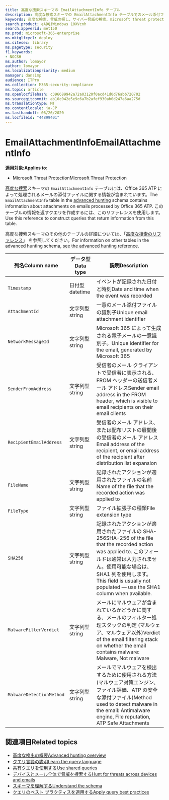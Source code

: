 ```yaml
---
title: 高度な捜索スキーマの EmailAttachmentInfo テーブル
description: 高度な捜索スキーマの EmailAttachmentInfo テーブルでのメール添付ファイルの情報について学習する
keywords: 高度な検索、脅威の探し、サイバー脅威の検索、microsoft threat protection、microsoft 365、mtp、m365、search、query、テレメトリ、スキーマ参照、kusto、table、column、data type、description、EmailAttachmentInfo、network message id、sender、recipient、attachment id、attachment name、マルウェア verdict
search.product: eADQiWindows 10XVcnh
search.appverid: met150
ms.prod: microsoft-365-enterprise
ms.mktglfcycl: deploy
ms.sitesec: library
ms.pagetype: security
f1.keywords:
- NOCSH
ms.author: lomayor
author: lomayor
ms.localizationpriority: medium
manager: dansimp
audience: ITPro
ms.collection: M365-security-compliance
ms.topic: article
ms.openlocfilehash: c396689942a72a03120f0acd41d0d76abb720702
ms.sourcegitcommit: ab10c042e5e9c6a7b2afef930ab0d247a6aa275d
ms.translationtype: MT
ms.contentlocale: ja-JP
ms.lasthandoff: 06/26/2020
ms.locfileid: "44899401"
---
```

# <a name="emailattachmentinfo"></a><span data-ttu-id="dc88b-104">EmailAttachmentInfo</span><span class="sxs-lookup"><span data-stu-id="dc88b-104">EmailAttachmentInfo</span></span>

<span data-ttu-id="dc88b-105">**適用対象:**</span><span class="sxs-lookup"><span data-stu-id="dc88b-105">**Applies to:**</span></span>
- <span data-ttu-id="dc88b-106">Microsoft Threat Protection</span><span class="sxs-lookup"><span data-stu-id="dc88b-106">Microsoft Threat Protection</span></span>



<span data-ttu-id="dc88b-107">[高度な捜索](advanced-hunting-overview.md)スキーマの `EmailAttachmentInfo` テーブルには、Office 365 ATP によって処理されるメールの添付ファイルに関する情報が含まれています。</span><span class="sxs-lookup"><span data-stu-id="dc88b-107">The `EmailAttachmentInfo` table in the [advanced hunting](advanced-hunting-overview.md) schema contains information about attachments on emails processed by Office 365 ATP.</span></span> <span data-ttu-id="dc88b-108">このテーブルの情報を返すクエリを作成するには、このリファレンスを使用します。</span><span class="sxs-lookup"><span data-stu-id="dc88b-108">Use this reference to construct queries that return information from this table.</span></span>

<span data-ttu-id="dc88b-109">高度な捜索スキーマのその他のテーブルの詳細については、「[高度な捜索のリファレンス](advanced-hunting-schema-tables.md)」 を参照してください。</span><span class="sxs-lookup"><span data-stu-id="dc88b-109">For information on other tables in the advanced hunting schema, [see the advanced hunting reference](advanced-hunting-schema-tables.md).</span></span>

| <span data-ttu-id="dc88b-110">列名</span><span class="sxs-lookup"><span data-stu-id="dc88b-110">Column name</span></span> | <span data-ttu-id="dc88b-111">データ型</span><span class="sxs-lookup"><span data-stu-id="dc88b-111">Data type</span></span> | <span data-ttu-id="dc88b-112">説明</span><span class="sxs-lookup"><span data-stu-id="dc88b-112">Description</span></span> |
|-------------|-----------|-------------|
| `Timestamp` | <span data-ttu-id="dc88b-113">日付型</span><span class="sxs-lookup"><span data-stu-id="dc88b-113">datetime</span></span> | <span data-ttu-id="dc88b-114">イベントが記録された日付と時刻</span><span class="sxs-lookup"><span data-stu-id="dc88b-114">Date and time when the event was recorded</span></span> |
| `AttachmentId` | <span data-ttu-id="dc88b-115">文字列型</span><span class="sxs-lookup"><span data-stu-id="dc88b-115">string</span></span> | <span data-ttu-id="dc88b-116">一意のメール添付ファイルの識別子</span><span class="sxs-lookup"><span data-stu-id="dc88b-116">Unique email attachment identifier</span></span> |
| `NetworkMessageId` | <span data-ttu-id="dc88b-117">文字列型</span><span class="sxs-lookup"><span data-stu-id="dc88b-117">string</span></span> | <span data-ttu-id="dc88b-118">Microsoft 365 によって生成される電子メールの一意識別子。</span><span class="sxs-lookup"><span data-stu-id="dc88b-118">Unique identifier for the email, generated by Microsoft 365</span></span> |
| `SenderFromAddress` | <span data-ttu-id="dc88b-119">文字列型</span><span class="sxs-lookup"><span data-stu-id="dc88b-119">string</span></span> | <span data-ttu-id="dc88b-120">受信者のメール クライアントで受信者に表示される、FROM ヘッダーの送信者メール アドレス</span><span class="sxs-lookup"><span data-stu-id="dc88b-120">Sender email address in the FROM header, which is visible to email recipients on their email clients</span></span> |
| `RecipientEmailAddress` | <span data-ttu-id="dc88b-121">文字列型</span><span class="sxs-lookup"><span data-stu-id="dc88b-121">string</span></span> | <span data-ttu-id="dc88b-122">受信者のメール アドレス、または配布リストの展開後の受信者のメール アドレス</span><span class="sxs-lookup"><span data-stu-id="dc88b-122">Email address of the recipient, or email address of the recipient after distribution list expansion</span></span> |
| `FileName` | <span data-ttu-id="dc88b-123">文字列型</span><span class="sxs-lookup"><span data-stu-id="dc88b-123">string</span></span> | <span data-ttu-id="dc88b-124">記録されたアクションが適用されたファイルの名前</span><span class="sxs-lookup"><span data-stu-id="dc88b-124">Name of the file that the recorded action was applied to</span></span> |
| `FileType` | <span data-ttu-id="dc88b-125">文字列型</span><span class="sxs-lookup"><span data-stu-id="dc88b-125">string</span></span> | <span data-ttu-id="dc88b-126">ファイル拡張子の種類</span><span class="sxs-lookup"><span data-stu-id="dc88b-126">File extension type</span></span> |
| `SHA256` | <span data-ttu-id="dc88b-127">文字列型</span><span class="sxs-lookup"><span data-stu-id="dc88b-127">string</span></span> | <span data-ttu-id="dc88b-128">記録されたアクションが適用されたファイルの SHA-256</span><span class="sxs-lookup"><span data-stu-id="dc88b-128">SHA-256 of the file that the recorded action was applied to.</span></span> <span data-ttu-id="dc88b-129">このフィールドは通常は入力されません。使用可能な場合は、SHA1 列を使用します。</span><span class="sxs-lookup"><span data-stu-id="dc88b-129">This field is usually not populated — use the SHA1 column when available.</span></span> |
| `MalwareFilterVerdict` | <span data-ttu-id="dc88b-130">文字列型</span><span class="sxs-lookup"><span data-stu-id="dc88b-130">string</span></span> | <span data-ttu-id="dc88b-131">メールにマルウェアが含まれているかどうかに関する、メールのフィルター処理スタックの判定 (マルウェア、マルウェア以外)</span><span class="sxs-lookup"><span data-stu-id="dc88b-131">Verdict of the email filtering stack on whether the email contains malware: Malware, Not malware</span></span> |
| `MalwareDetectionMethod` | <span data-ttu-id="dc88b-132">文字列型</span><span class="sxs-lookup"><span data-stu-id="dc88b-132">string</span></span> | <span data-ttu-id="dc88b-133">メールでマルウェアを検出するために使用される方法 (マルウェア対策エンジン、ファイル評価、ATP の安全な添付ファイル)</span><span class="sxs-lookup"><span data-stu-id="dc88b-133">Method used to detect malware in the email: Antimalware engine, File reputation, ATP Safe Attachments</span></span> |

## <a name="related-topics"></a><span data-ttu-id="dc88b-134">関連項目</span><span class="sxs-lookup"><span data-stu-id="dc88b-134">Related topics</span></span>
- [<span data-ttu-id="dc88b-135">高度な検出の概要</span><span class="sxs-lookup"><span data-stu-id="dc88b-135">Advanced hunting overview</span></span>](advanced-hunting-overview.md)
- [<span data-ttu-id="dc88b-136">クエリ言語の説明</span><span class="sxs-lookup"><span data-stu-id="dc88b-136">Learn the query language</span></span>](advanced-hunting-query-language.md)
- [<span data-ttu-id="dc88b-137">共有クエリを使用する</span><span class="sxs-lookup"><span data-stu-id="dc88b-137">Use shared queries</span></span>](advanced-hunting-shared-queries.md)
- [<span data-ttu-id="dc88b-138">デバイスとメール全体で脅威を捜索する</span><span class="sxs-lookup"><span data-stu-id="dc88b-138">Hunt for threats across devices and emails</span></span>](advanced-hunting-query-emails-devices.md)
- [<span data-ttu-id="dc88b-139">スキーマを理解する</span><span class="sxs-lookup"><span data-stu-id="dc88b-139">Understand the schema</span></span>](advanced-hunting-schema-tables.md)
- [<span data-ttu-id="dc88b-140">クエリのベスト プラクティスを適用する</span><span class="sxs-lookup"><span data-stu-id="dc88b-140">Apply query best practices</span></span>](advanced-hunting-best-practices.md)
